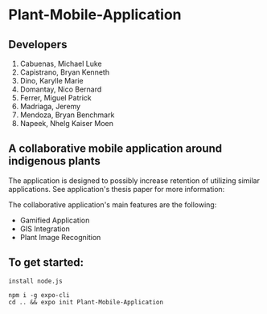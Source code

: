# Plant-Mobile-Application

## Developers
1. Cabuenas, Michael Luke
2. Capistrano, Bryan Kenneth
3. Dino, Karylle Marie
4. Domantay, Nico Bernard
5. Ferrer, Miguel Patrick
6. Madriaga, Jeremy
7. Mendoza, Bryan Benchmark
8. Napeek, Nhelg Kaiser Moen

## A collaborative mobile application around indigenous plants
The application is designed to possibly increase retention of utilizing similar applications. See application's thesis paper for more information:

The collaborative application's main features are the following:
- Gamified Application
- GIS Integration
- Plant Image Recognition

## To get started:
```
install node.js

npm i -g expo-cli
cd .. && expo init Plant-Mobile-Application
```

